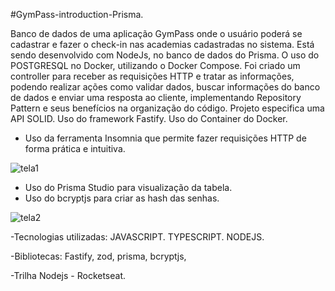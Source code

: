 #GymPass-introduction-Prisma.

Banco de dados de uma aplicação GymPass onde o usuário poderá se cadastrar e fazer o check-in nas academias cadastradas no sistema. Está sendo desenvolvido com NodeJs, no banco de dados do Prisma.
O uso do POSTGRESQL no Docker, utilizando o Docker Compose. Foi criado um controller para receber as requisições HTTP e tratar as informações, podendo realizar ações como validar dados, buscar informações do banco de dados e enviar uma resposta ao cliente,
implementando Repository Pattern e seus benefícios na organização do código. Projeto especifica uma API SOLID.
Uso do framework Fastify.
Uso do Container do Docker.

- Uso da ferramenta Insomnia que permite fazer requisições HTTP de forma prática e intuitiva.

![tela1](https://github.com/user-attachments/assets/8bdcd5d5-29e3-454c-b3c9-12d61c7bdbba)

- Uso do Prisma Studio para visualização da tabela.
- Uso do bcryptjs para criar as hash das senhas.

![tela2](https://github.com/user-attachments/assets/0ceec192-01b2-4a37-a445-cb743a27d865)

-Tecnologias utilizadas: JAVASCRIPT. TYPESCRIPT. NODEJS.

-Bibliotecas: Fastify, zod, prisma, bcryptjs, 

-Trilha Nodejs - Rocketseat.
